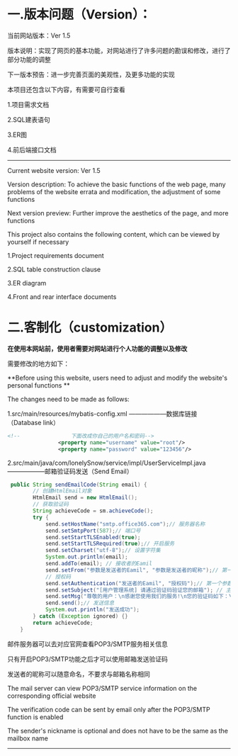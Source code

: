 # 一.版本问题（Version）：

当前网站版本：Ver 1.5 

版本说明：实现了网页的基本功能，对网站进行了许多问题的勘误和修改，进行了部分功能的调整

下一版本预告：进一步完善页面的美观性，及更多功能的实现



本项目还包含以下内容，有需要可自行查看

1.项目需求文档

2.SQL建表语句

3.ER图

4.前后端接口文档

---

Current website version: Ver 1.5

Version description: To achieve the basic functions of the web page, many problems of the website errata and modification, the adjustment of some functions

Next version preview: Further improve the aesthetics of the page, and more functions

This project also contains the following content, which can be viewed by yourself if necessary

1.Project requirements document

2.SQL table construction clause

3.ER diagram

4.Front and rear interface documents

# 二.客制化（customization）

**在使用本网站前，使用者需要对网站进行个人功能的调整以及修改**

需要修改的地方如下：



**Before using this website, users need to adjust and modify the website's personal functions **

The changes need to be made as follows:



1.src/main/resources/mybatis-config.xml ——————数据库链接（Database link）

```xml
<!--                下面改成你自己的用户名和密码-->
                <property name="username" value="root"/>
                <property name="password" value="123456"/>
```

2.src/main/java/com/lonelySnow/service/impl/UserServiceImpl.java ——————邮箱验证码发送（Send Email）

```java
 public String sendEmailCode(String email) {
        // 创建HtmlEmail对象
        HtmlEmail send = new HtmlEmail();
        // 获取验证码
        String achieveCode = sm.achieveCode();
        try {
            send.setHostName("smtp.office365.com");// 服务器名称
            send.setSmtpPort(587);// 端口号
            send.setStartTLSEnabled(true);
            send.setStartTLSRequired(true);// 开启服务
            send.setCharset("utf-8");// 设置字符集
            System.out.println(email);
            send.addTo(email); // 接收者的Eamil
            send.setFrom("参数是发送者的Eamil", "参数是发送者的昵称");// 第一个参数是发送者的Eamil   第二个参数是发送者的昵称
            // 授权码
            send.setAuthentication("发送者的Eamil", "授权码");// 第一个参数是发送者的Eamil   第二个参数是授权码
            send.setSubject("[用户管理系统] 请通过验证码验证您的邮箱"); // 主题
            send.setMsg("尊敬的用户：\n感谢您使用我们的服务!\n您的验证码如下：\n"+ achieveCode + "\n\t祝您使用愉快!\nLonelySnow[ManageSystem]\n[本邮件为系统自动发送，请勿直接回复]"); // 设置内容
            send.send();// 发送信息
            System.out.println("发送成功");
        } catch (Exception ignored) {}
        return achieveCode;
    }
```

邮件服务器可以去对应官网查看POP3/SMTP服务相关信息

只有开启POP3/SMTP功能之后才可以使用邮箱发送验证码

发送者的昵称可以随意命名，不要求与邮箱名称相同



The mail server can view POP3/SMTP service information on the corresponding official website

The verification code can be sent by email only after the POP3/SMTP function is enabled

The sender's nickname is optional and does not have to be the same as the mailbox name

---